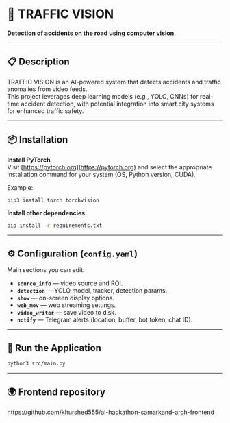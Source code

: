 # 🚦 TRAFFIC VISION
**Detection of accidents on the road using computer vision.**

---

## 📋 Description

TRAFFIC VISION is an AI-powered system that detects accidents and traffic anomalies from video feeds.  
This project leverages deep learning models (e.g., YOLO, CNNs) for real-time accident detection, with potential integration into smart city systems for enhanced traffic safety.

---

## 📦 Installation

**Install PyTorch**  
   Visit [https://pytorch.org](https://pytorch.org) and select the appropriate installation command for your system (OS, Python version, CUDA).

   Example:
   ```bash
   pip3 install torch torchvision
   ````

**Install other dependencies**

   ```bash
   pip install -r requirements.txt
   ```
---
## ⚙️ Configuration (`config.yaml`)

Main sections you can edit:

- **`source_info`** — video source and ROI.
- **`detection`** — YOLO model, tracker, detection params.
- **`show`** — on-screen display options.
- **`web_mov`** — web streaming settings.
- **`video_writer`** — save video to disk.
- **`notify`** — Telegram alerts (location, buffer, bot token, chat ID).

---

## 🚀 Run the Application

```bash
python3 src/main.py
```

---
## 🌍 Frontend repository
https://github.com/khurshed555/ai-hackathon-samarkand-arch-frontend